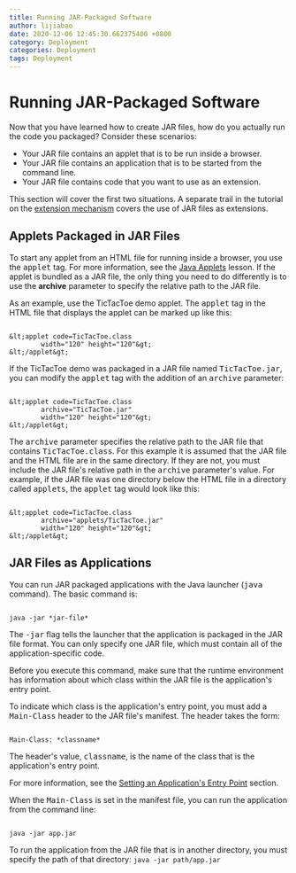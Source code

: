 ```yaml
---
title: Running JAR-Packaged Software
author: lijiabao
date: 2020-12-06 12:45:30.662375400 +0800
category: Deployment
categories: Deployment
tags: Deployment
---
```


# Running JAR-Packaged Software

Now that you have learned how to create JAR files, how do you actually run the code you packaged? Consider these scenarios:

- Your JAR file contains an applet that is to be run inside a browser.
- Your JAR file contains an application that is to be started from the command line.
- Your JAR file contains code that you want to use as an extension.

This section will cover the first two situations. A separate trail in the tutorial on the 
[extension mechanism](../../ext/index.html) covers the use of JAR files as extensions.

## Applets Packaged in JAR Files

To start any applet from an HTML file for running inside a browser, you use the <tt>applet</tt> tag. For more information, see the 
[Java Applets](../applet/index.html) lesson. If the applet is bundled as a JAR file, the only thing you need to do differently is to use the **archive** parameter to specify the relative path to the JAR file.

As an example, use the TicTacToe demo applet. The <tt>applet</tt> tag in the HTML file that displays the applet can be marked up like this:

```

&lt;applet code=TicTacToe.class 
        width="120" height="120"&gt;
&lt;/applet&gt;

```

If the TicTacToe demo was packaged in a JAR file named <tt>TicTacToe.jar</tt>, you can modify the <tt>applet</tt> tag with the addition of an <tt>archive</tt> parameter:

```

&lt;applet code=TicTacToe.class 
        archive="TicTacToe.jar"
        width="120" height="120"&gt;
&lt;/applet&gt;

```

The <tt>archive</tt> parameter specifies the relative path to the JAR file that contains <tt>TicTacToe.class</tt>. For this example it is assumed that the JAR file and the HTML file are in the same directory. If they are not, you must include the JAR file's relative path in the <tt>archive</tt> parameter's value. For example, if the JAR file was one directory below the HTML file in a directory called <tt>applets</tt>, the <tt>applet</tt> tag would look like this:

```

&lt;applet code=TicTacToe.class 
        archive="applets/TicTacToe.jar"
        width="120" height="120"&gt;
&lt;/applet&gt;

```

## JAR Files as Applications

You can run JAR packaged applications with the Java launcher (<tt>java</tt> command). The basic command is:

```

java -jar *jar-file*

```

The <tt>-jar</tt> flag tells the launcher that the application is packaged in the JAR file format. You can only specify one JAR file, which must contain all of the application-specific code.

Before you execute this command, make sure that the runtime environment has information about which class within the JAR file is the application's entry point.

To indicate which class is the application's entry point, you must add a <tt>Main-Class</tt> header to the JAR file's manifest. The header takes the form:

```

Main-Class: *classname*

```

The header's value, <tt>classname</tt>, is the name of the class that is the application's entry point.

For more information, see the 
[Setting an Application's Entry Point](appman.html) section.

When the <tt>Main-Class</tt> is set in the manifest file, you can run the application from the command line:

```

java -jar app.jar

```

To run the application from the JAR file that is in another directory, you must specify the path of that directory:
`java -jar path/app.jar`
